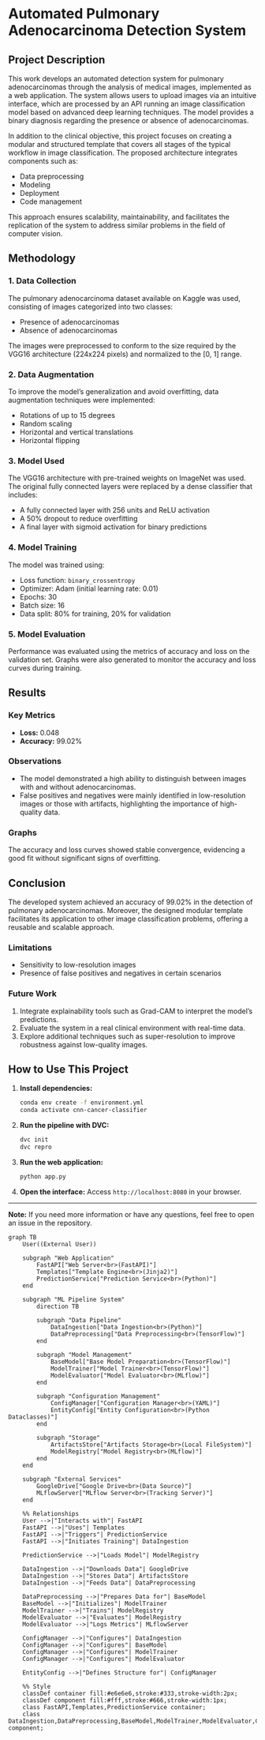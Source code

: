 # Automated Pulmonary Adenocarcinoma Detection System

## Project Description

This work develops an automated detection system for pulmonary adenocarcinomas through the analysis of medical images, implemented as a web application. The system allows users to upload images via an intuitive interface, which are processed by an API running an image classification model based on advanced deep learning techniques. The model provides a binary diagnosis regarding the presence or absence of adenocarcinomas.

In addition to the clinical objective, this project focuses on creating a modular and structured template that covers all stages of the typical workflow in image classification. The proposed architecture integrates components such as:

- Data preprocessing
- Modeling
- Deployment
- Code management

This approach ensures scalability, maintainability, and facilitates the replication of the system to address similar problems in the field of computer vision.

## Methodology

### 1. Data Collection

The pulmonary adenocarcinoma dataset available on Kaggle was used, consisting of images categorized into two classes:

- Presence of adenocarcinomas
- Absence of adenocarcinomas

The images were preprocessed to conform to the size required by the VGG16 architecture (224x224 pixels) and normalized to the [0, 1] range.

### 2. Data Augmentation

To improve the model’s generalization and avoid overfitting, data augmentation techniques were implemented:

- Rotations of up to 15 degrees
- Random scaling
- Horizontal and vertical translations
- Horizontal flipping

### 3. Model Used

The VGG16 architecture with pre-trained weights on ImageNet was used. The original fully connected layers were replaced by a dense classifier that includes:

- A fully connected layer with 256 units and ReLU activation
- A 50% dropout to reduce overfitting
- A final layer with sigmoid activation for binary predictions

### 4. Model Training

The model was trained using:

- Loss function: `binary_crossentropy`
- Optimizer: Adam (initial learning rate: 0.01)
- Epochs: 30
- Batch size: 16
- Data split: 80% for training, 20% for validation

### 5. Model Evaluation

Performance was evaluated using the metrics of accuracy and loss on the validation set. Graphs were also generated to monitor the accuracy and loss curves during training.

## Results

### Key Metrics

- **Loss:** 0.048
- **Accuracy:** 99.02%

### Observations

- The model demonstrated a high ability to distinguish between images with and without adenocarcinomas.
- False positives and negatives were mainly identified in low-resolution images or those with artifacts, highlighting the importance of high-quality data.

### Graphs

The accuracy and loss curves showed stable convergence, evidencing a good fit without significant signs of overfitting.

## Conclusion

The developed system achieved an accuracy of 99.02% in the detection of pulmonary adenocarcinomas. Moreover, the designed modular template facilitates its application to other image classification problems, offering a reusable and scalable approach.

### Limitations

- Sensitivity to low-resolution images
- Presence of false positives and negatives in certain scenarios

### Future Work

1. Integrate explainability tools such as Grad-CAM to interpret the model’s predictions.
2. Evaluate the system in a real clinical environment with real-time data.
3. Explore additional techniques such as super-resolution to improve robustness against low-quality images.

## How to Use This Project

1. **Install dependencies:**

   ```bash
   conda env create -f environment.yml
   conda activate cnn-cancer-classifier
   ```

2. **Run the pipeline with DVC:**

   ```bash
   dvc init
   dvc repro
   ```

3. **Run the web application:**

   ```bash
   python app.py
   ```

4. **Open the interface:**
   Access `http://localhost:8080` in your browser.

---

**Note:** If you need more information or have any questions, feel free to open an issue in the repository.

```mermaid
graph TB
    User((External User))

    subgraph "Web Application"
        FastAPI["Web Server<br>(FastAPI)"]
        Templates["Template Engine<br>(Jinja2)"]
        PredictionService["Prediction Service<br>(Python)"]
    end

    subgraph "ML Pipeline System"
        direction TB
        
        subgraph "Data Pipeline"
            DataIngestion["Data Ingestion<br>(Python)"]
            DataPreprocessing["Data Preprocessing<br>(TensorFlow)"]
        end

        subgraph "Model Management"
            BaseModel["Base Model Preparation<br>(TensorFlow)"]
            ModelTrainer["Model Trainer<br>(TensorFlow)"]
            ModelEvaluator["Model Evaluator<br>(MLflow)"]
        end

        subgraph "Configuration Management"
            ConfigManager["Configuration Manager<br>(YAML)"]
            EntityConfig["Entity Configuration<br>(Python Dataclasses)"]
        end

        subgraph "Storage"
            ArtifactsStore["Artifacts Storage<br>(Local FileSystem)"]
            ModelRegistry["Model Registry<br>(MLflow)"]
        end
    end

    subgraph "External Services"
        GoogleDrive["Google Drive<br>(Data Source)"]
        MLflowServer["MLflow Server<br>(Tracking Server)"]
    end

    %% Relationships
    User -->|"Interacts with"| FastAPI
    FastAPI -->|"Uses"| Templates
    FastAPI -->|"Triggers"| PredictionService
    FastAPI -->|"Initiates Training"| DataIngestion

    PredictionService -->|"Loads Model"| ModelRegistry
    
    DataIngestion -->|"Downloads Data"| GoogleDrive
    DataIngestion -->|"Stores Data"| ArtifactsStore
    DataIngestion -->|"Feeds Data"| DataPreprocessing
    
    DataPreprocessing -->|"Prepares Data for"| BaseModel
    BaseModel -->|"Initializes"| ModelTrainer
    ModelTrainer -->|"Trains"| ModelRegistry
    ModelEvaluator -->|"Evaluates"| ModelRegistry
    ModelEvaluator -->|"Logs Metrics"| MLflowServer

    ConfigManager -->|"Configures"| DataIngestion
    ConfigManager -->|"Configures"| BaseModel
    ConfigManager -->|"Configures"| ModelTrainer
    ConfigManager -->|"Configures"| ModelEvaluator
    
    EntityConfig -->|"Defines Structure for"| ConfigManager

    %% Style
    classDef container fill:#e6e6e6,stroke:#333,stroke-width:2px;
    classDef component fill:#fff,stroke:#666,stroke-width:1px;
    class FastAPI,Templates,PredictionService container;
    class DataIngestion,DataPreprocessing,BaseModel,ModelTrainer,ModelEvaluator,ConfigManager,EntityConfig,ArtifactsStore,ModelRegistry component;
```
